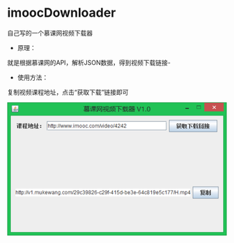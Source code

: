# imoocDownloader

自己写的一个慕课网视频下载器

- 原理：

就是根据慕课网的API，解析JSON数据，得到视频下载链接-

- 使用方法：

复制视频课程地址，点击“获取下载”链接即可

![](https://github.com/PengbinLee/imoocDownloader/raw/master/screenshots/pic.png)  

